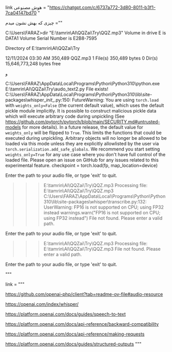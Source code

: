 link هوش مصنوعی = "https://chatgpt.com/c/6737a772-3d80-8011-b3f1-7ca04147bd70 "

چیزی که بهش نشون میدم =""

C:\Users\FARAZ>dir "E:\tamrin\AI\QQZai\Try\QQZ.mp3"
 Volume in drive E is DATA1
 Volume Serial Number is E2B8-7595

 Directory of E:\tamrin\AI\QQZai\Try

12/11/2024  03:30 AM           350,489 QQZ.mp3
               1 File(s)        350,489 bytes
               0 Dir(s)  15,646,773,248 bytes free



و

C:\Users\FARAZ\AppData\Local\Programs\Python\Python310\python.exe E:\tamrin\AI\QQZai\Try\audo_text2.py 
File exists!
C:\Users\FARAZ\AppData\Local\Programs\Python\Python310\lib\site-packages\whisper\__init__.py:150: FutureWarning: You are using `torch.load` with `weights_only=False` (the current default value), which uses the default pickle module implicitly. It is possible to construct malicious pickle data which will execute arbitrary code during unpickling (See https://github.com/pytorch/pytorch/blob/main/SECURITY.md#untrusted-models for more details). In a future release, the default value for `weights_only` will be flipped to `True`. This limits the functions that could be executed during unpickling. Arbitrary objects will no longer be allowed to be loaded via this mode unless they are explicitly allowlisted by the user via `torch.serialization.add_safe_globals`. We recommend you start setting `weights_only=True` for any use case where you don't have full control of the loaded file. Please open an issue on GitHub for any issues related to this experimental feature.
  checkpoint = torch.load(fp, map_location=device)

Enter the path to your audio file, or type 'exit' to quit.
>>> E:\\tamrin\\AI\\QQZai\\Try\\QQZ.mp3
Processing file: E:\\tamrin\\AI\\QQZai\\Try\\QQZ.mp3
C:\Users\FARAZ\AppData\Local\Programs\Python\Python310\lib\site-packages\whisper\transcribe.py:132: UserWarning: FP16 is not supported on CPU; using FP32 instead
  warnings.warn("FP16 is not supported on CPU; using FP32 instead")
File not found. Please enter a valid path.

Enter the path to your audio file, or type 'exit' to quit.
>>> E:\tamrin\AI\QQZai\Try\QQZ.mp3
Processing file: E:\tamrin\AI\QQZai\Try\QQZ.mp3
File not found. Please enter a valid path.

Enter the path to your audio file, or type 'exit' to quit.
>>> 
"""




link = """

https://github.com/openai-php/client?tab=readme-ov-file#audio-resource

https://openai.com/index/whisper/

https://platform.openai.com/docs/guides/speech-to-text

https://platform.openai.com/docs/api-reference/backward-compatibility

https://platform.openai.com/docs/api-reference/making-requests



https://platform.openai.com/docs/guides/structured-outputs
"""